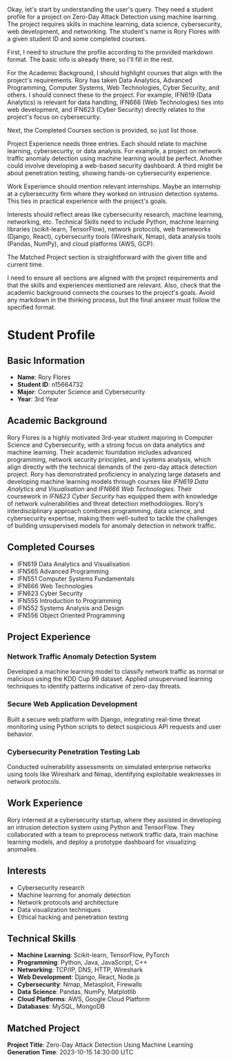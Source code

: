 <think>
Okay, let's start by understanding the user's query. They need a student profile for a project on Zero-Day Attack Detection using machine learning. The project requires skills in machine learning, data science, cybersecurity, web development, and networking. The student's name is Rory Flores with a given student ID and some completed courses.

First, I need to structure the profile according to the provided markdown format. The basic info is already there, so I'll fill in the rest. 

For the Academic Background, I should highlight courses that align with the project's requirements. Rory has taken Data Analytics, Advanced Programming, Computer Systems, Web Technologies, Cyber Security, and others. I should connect these to the project. For example, IFN619 (Data Analytics) is relevant for data handling, IFN666 (Web Technologies) ties into web development, and IFN623 (Cyber Security) directly relates to the project's focus on cybersecurity.

Next, the Completed Courses section is provided, so just list those. 

Project Experience needs three entries. Each should relate to machine learning, cybersecurity, or data analysis. For example, a project on network traffic anomaly detection using machine learning would be perfect. Another could involve developing a web-based security dashboard. A third might be about penetration testing, showing hands-on cybersecurity experience.

Work Experience should mention relevant internships. Maybe an internship at a cybersecurity firm where they worked on intrusion detection systems. This ties in practical experience with the project's goals.

Interests should reflect areas like cybersecurity research, machine learning, networking, etc. Technical Skills need to include Python, machine learning libraries (scikit-learn, TensorFlow), network protocols, web frameworks (Django, React), cybersecurity tools (Wireshark, Nmap), data analysis tools (Pandas, NumPy), and cloud platforms (AWS, GCP).

The Matched Project section is straightforward with the given title and current time. 

I need to ensure all sections are aligned with the project requirements and that the skills and experiences mentioned are relevant. Also, check that the academic background connects the courses to the project's goals. Avoid any markdown in the thinking process, but the final answer must follow the specified format.
</think>

# Student Profile

## Basic Information
- **Name**: Rory Flores  
- **Student ID**: n15664732  
- **Major**: Computer Science and Cybersecurity  
- **Year**: 3rd Year  

## Academic Background  
Rory Flores is a highly motivated 3rd-year student majoring in Computer Science and Cybersecurity, with a strong focus on data analytics and machine learning. Their academic foundation includes advanced programming, network security principles, and systems analysis, which align directly with the technical demands of the zero-day attack detection project. Rory has demonstrated proficiency in analyzing large datasets and developing machine learning models through courses like *IFN619 Data Analytics and Visualisation* and *IFN666 Web Technologies*. Their coursework in *IFN623 Cyber Security* has equipped them with knowledge of network vulnerabilities and threat detection methodologies. Rory’s interdisciplinary approach combines programming, data science, and cybersecurity expertise, making them well-suited to tackle the challenges of building unsupervised models for anomaly detection in network traffic.  

## Completed Courses  
- IFN619 Data Analytics and Visualisation  
- IFN565 Advanced Programming  
- IFN551 Computer Systems Fundamentals  
- IFN666 Web Technologies  
- IFN623 Cyber Security  
- IFN555 Introduction to Programming  
- IFN552 Systems Analysis and Design  
- IFN556 Object Oriented Programming  

## Project Experience  
### Network Traffic Anomaly Detection System  
Developed a machine learning model to classify network traffic as normal or malicious using the KDD Cup 99 dataset. Applied unsupervised learning techniques to identify patterns indicative of zero-day threats.  

### Secure Web Application Development  
Built a secure web platform with Django, integrating real-time threat monitoring using Python scripts to detect suspicious API requests and user behavior.  

### Cybersecurity Penetration Testing Lab  
Conducted vulnerability assessments on simulated enterprise networks using tools like Wireshark and Nmap, identifying exploitable weaknesses in network protocols.  

## Work Experience  
Rory interned at a cybersecurity startup, where they assisted in developing an intrusion detection system using Python and TensorFlow. They collaborated with a team to preprocess network traffic data, train machine learning models, and deploy a prototype dashboard for visualizing anomalies.  

## Interests  
- Cybersecurity research  
- Machine learning for anomaly detection  
- Network protocols and architecture  
- Data visualization techniques  
- Ethical hacking and penetration testing  

## Technical Skills  
- **Machine Learning**: Scikit-learn, TensorFlow, PyTorch  
- **Programming**: Python, Java, JavaScript, C++  
- **Networking**: TCP/IP, DNS, HTTP, Wireshark  
- **Web Development**: Django, React, Node.js  
- **Cybersecurity**: Nmap, Metasploit, Firewalls  
- **Data Science**: Pandas, NumPy, Matplotlib  
- **Cloud Platforms**: AWS, Google Cloud Platform  
- **Databases**: MySQL, MongoDB  

## Matched Project  
**Project Title**: Zero-Day Attack Detection Using Machine Learning  
**Generation Time**: 2023-10-15 14:30:00 UTC